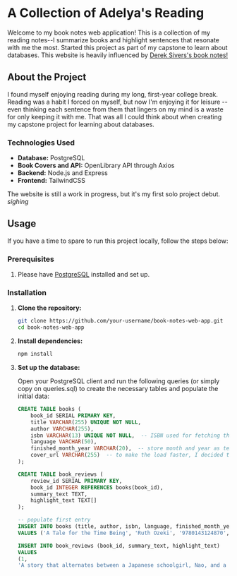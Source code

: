 # A Collection of Adelya's Reading

Welcome to my book notes web application! This is a collection of my reading notes--I summarize books and highlight sentences that resonate with me the most. Started this project as part of my capstone to learn about databases. This website is heavily influenced by [Derek Sivers's book notes!](https://sive.rs/book)

## About the Project

I found myself enjoying reading during my long, first-year college break. Reading was a habit I forced on myself, but now I'm enjoying it for leisure -- even thinking each sentence from them that lingers on my mind is a waste for only keeping it with me. That was all I could think about when creating my capstone project for learning about databases. 

### Technologies Used

- **Database:** PostgreSQL
- **Book Covers and API:** OpenLibrary API through Axios
- **Backend:** Node.js and Express
- **Frontend:** TailwindCSS

The website is still a work in progress, but it's my first solo project debut. *sighing*

## Usage

If you have a time to spare to run this project locally, follow the steps below:

### Prerequisites

1. Please have [PostgreSQL](https://www.postgresql.org/download/) installed and set up.

### Installation

1. **Clone the repository:**

    ```bash
    git clone https://github.com/your-username/book-notes-web-app.git
    cd book-notes-web-app
    ```

2. **Install dependencies:**

    ```bash
    npm install
    ```

3. **Set up the database:**

    Open your PostgreSQL client and run the following queries (or simply copy on queries.sql) to create the necessary tables and populate the initial data:

    ```sql
    CREATE TABLE books (
        book_id SERIAL PRIMARY KEY,
        title VARCHAR(255) UNIQUE NOT NULL,
        author VARCHAR(255),
        isbn VARCHAR(13) UNIQUE NOT NULL,  -- ISBN used for fetching the cover
        language VARCHAR(50),
        finished_month_year VARCHAR(20),  -- store month and year as text
        cover_url VARCHAR(255)  -- to make the load faster, I decided to store the cover image
    );

    CREATE TABLE book_reviews (
        review_id SERIAL PRIMARY KEY,
        book_id INTEGER REFERENCES books(book_id),
        summary_text TEXT,
        highlight_text TEXT[]
    );

    -- populate first entry
    INSERT INTO books (title, author, isbn, language, finished_month_year)
    VALUES ('A Tale for the Time Being', 'Ruth Ozeki', '9780143124870', 'English', 'June 2024');

    INSERT INTO book_reviews (book_id, summary_text, highlight_text)
    VALUES 
    (1, 
    'A story that alternates between a Japanese schoolgirl, Nao, and a Canadian author, Ruth. Ruth finds Nao\'s diary washed up on the shore where she lives and presumes the 2011 Tōhoku tsunami is what brought the diary to her. The story unfolds with Ruth becoming absorbed, page by page, in finding out what ultimately happened to Nao, as Nao pours out her difficult life through the diary. What initially intrigued me was whether the tsunami really connected Nao\'s life to Ruth through the diary. However, I found myself not in a hurry to uncover the truth. Instead, I paced slowly with Nao\'s tale. It\'s heartbreaking as Nao shares her life spanning three generations: her suicidal father, her Buddhist nun great-grandmother, and her deceased kamikaze grand-uncle. She recounts the bullying and harassment she endures every day in a teen\'s language, as if it were normal reality to her. The opening of the book was, "Hi! My name is Nao, and I am a time being." From
